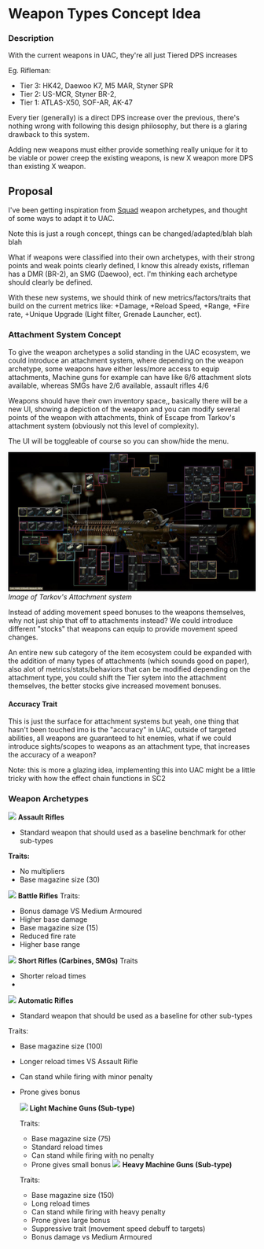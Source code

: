 # Weapon Types Concept Idea

### Description

With the current weapons in UAC, they're all just Tiered DPS increases

Eg. Rifleman: 
- Tier 3: HK42, Daewoo K7, M5 MAR, Styner SPR
- Tier 2: US-MCR, Styner BR-2, 
- Tier 1: ATLAS-X50, SOF-AR, AK-47

Every tier (generally) is a direct DPS increase over the previous, there's nothing wrong with following this design philosophy, but there is a glaring drawback to this system.

Adding new weapons must either provide something really unique for it to be viable or power creep the existing weapons, is new X weapon more DPS than existing X weapon.

## Proposal

I've been getting inspiration from [Squad](https://squad.fandom.com/wiki/Weapons) weapon archetypes, and thought of some ways to adapt it to UAC.

Note this is just a rough concept, things can be changed/adapted/blah blah blah

What if weapons were classified into their own archetypes, with their strong points and weak points clearly defined, I know this already exists, rifleman has a DMR (BR-2), an SMG (Daewoo), ect. I'm thinking each archetype should clearly be defined.

With these new systems, we should think of new metrics/factors/traits that build on the current metrics like: +Damage, +Reload Speed, +Range, +Fire rate, +Unique Upgrade (Light filter, Grenade Launcher, ect).

### Attachment System Concept

To give the weapon archetypes a solid standing in the UAC ecosystem, we could introduce an attachment system, where depending on the weapon archetype, some weapons have either less/more access to equip attachments, Machine guns for example can have like 6/6 attachment slots available, whereas SMGs have 2/6 available, assault rifles 4/6

Weapons should have their own inventory space,, basically there will be a new UI, showing a depiction of the weapon and you can modify several points of the weapon with attachments, think of Escape from Tarkov's attachment system (obviously not this level of complexity).

The UI will be toggleable of course so you can show/hide the menu.

![](Weapon%20Concept%20Idea/Pasted%20image%2020250331130115.png)
*Image of Tarkov's Attachment system*

Instead of adding movement speed bonuses to the weapons themselves, why not just ship that off to attachments instead? We could introduce different "stocks" that weapons can equip to provide movement speed changes.

An entire new sub category of the item ecosystem could be expanded with the addition of many types of attachments (which sounds good on paper), also alot of metrics/stats/behaviors that can be modified depending on the attachment type, you could shift the Tier sytem into the attachment themselves, the better stocks give increased movement bonuses.

#### Accuracy Trait

This is just the surface for attachment systems but yeah, one thing that hasn't been touched imo is the "accuracy" in UAC, outside of targeted abilities, all weapons are guaranteed to hit enemies, what if we could introduce sights/scopes to weapons as an attachment type, that increases the accuracy of a weapon?

Note: this is more a glazing idea, implementing this into UAC might be a little tricky with how the effect chain functions in SC2

### Weapon Archetypes
![](https://static.wikia.nocookie.net/squad_gamepedia/images/b/b7/Icon_Inventory_category_rifle.png/revision/latest?cb=20240318051802) **Assault Rifles**

- Standard weapon that should used as a baseline benchmark for other sub-types

**Traits:** 
- No multipliers
- Base magazine size (30)

![](https://static.wikia.nocookie.net/squad_gamepedia/images/b/b7/Icon_Inventory_category_rifle.png/revision/latest?cb=20240318051802) **Battle Rifles**
Traits:
- Bonus damage VS Medium Armoured
- Higher base damage
- Base magazine size (15)
- Reduced fire rate
- Higher base range

![](https://static.wikia.nocookie.net/squad_gamepedia/images/b/b7/Icon_Inventory_category_rifle.png/revision/latest?cb=20240318051802) **Short Rifles (Carbines, SMGs)**
Traits
- Shorter reload times
- 
![](https://static.wikia.nocookie.net/squad_gamepedia/images/1/15/Icon_Inventory_category_machinegun.png/revision/latest?cb=20240318051249) **Automatic Rifles**

- Standard weapon that should be used as a baseline for other sub-types

Traits:

- Base magazine size (100)
- Longer reload times VS Assault Rifle
- Can stand while firing with minor penalty
- Prone gives bonus

	![](https://static.wikia.nocookie.net/squad_gamepedia/images/1/15/Icon_Inventory_category_machinegun.png/revision/latest?cb=20240318051249) **Light Machine Guns (Sub-type)**
	
	
	Traits:
	- Base magazine size (75)
	- Standard reload times
	- Can stand while firing with no penalty
	- Prone gives small bonus
	![](https://static.wikia.nocookie.net/squad_gamepedia/images/1/15/Icon_Inventory_category_machinegun.png/revision/latest?cb=20240318051249) **Heavy Machine Guns (Sub-type)**
	
	
	Traits:
	- Base magazine size (150)
	- Long reload times
	- Can stand while firing with heavy penalty
	- Prone gives large bonus
	- Suppressive trait (movement speed debuff to targets)
	- Bonus damage vs Medium Armoured





